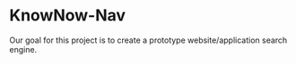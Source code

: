 # KnowNow-Nav
Our goal for this project is to create a prototype website/application search engine. 
